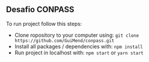 ## Desafio CONPASS

To run project follow this steps:

* Clone ropository to your computer using: `git clone https://github.com/GuiMend/conpass.git`
* Install all packages / dependencies with: `npm install`
* Run project in localhost with: `npm start` or `yarn start`

